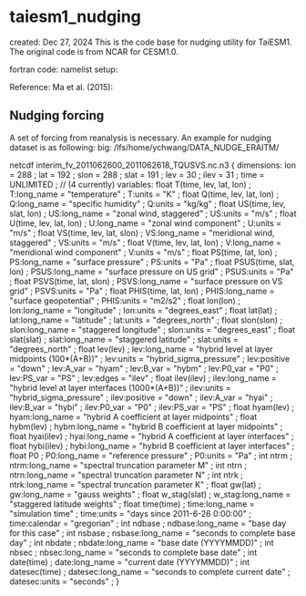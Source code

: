 # taiesm1_nudging
created: Dec 27, 2024
This is the code base for nudging utility for TaiESM1.
The original code is from NCAR for CESM1.0.

fortran code:
namelist setup: 

Reference: 
Ma et al. (2015):

## Nudging forcing ##
A set of forcing from reanalysis is necessary.
An example for nudging dataset is as following:
big:  /lfs/home/ychwang/DATA_NUDGE_ERAITM/

netcdf interim_fv_2011062600_2011062618_TQUSVS.nc.n3 {
dimensions:
        lon = 288 ;
        lat = 192 ;
        slon = 288 ;
        slat = 191 ;
        lev = 30 ;
        ilev = 31 ;
        time = UNLIMITED ; // (4 currently)
variables:
        float T(time, lev, lat, lon) ;
                T:long_name = "temperature" ;
                T:units = "K" ;
        float Q(time, lev, lat, lon) ;
                Q:long_name = "specific humidity" ;
                Q:units = "kg/kg" ;
        float US(time, lev, slat, lon) ;
                US:long_name = "zonal wind, staggered" ;
                US:units = "m/s" ;
        float U(time, lev, lat, lon) ;
                U:long_name = "zonal wind component" ;
                U:units = "m/s" ;
        float VS(time, lev, lat, slon) ;
                VS:long_name = "meridional wind, staggered" ;
                VS:units = "m/s" ;
        float V(time, lev, lat, lon) ;
                V:long_name = "meridional wind component" ;
                V:units = "m/s" ;
        float PS(time, lat, lon) ;
                PS:long_name = "surface pressure" ;
                PS:units = "Pa" ;
        float PSUS(time, slat, lon) ;
                PSUS:long_name = "surface pressure on US grid" ;
                PSUS:units = "Pa" ;
        float PSVS(time, lat, slon) ;
                PSVS:long_name = "surface pressure on VS grid" ;
                PSVS:units = "Pa" ;
        float PHIS(time, lat, lon) ;
                PHIS:long_name = "surface geopotential" ;
                PHIS:units = "m2/s2" ;
        float lon(lon) ;
                lon:long_name = "longitude" ;
                lon:units = "degrees_east" ;
        float lat(lat) ;
                lat:long_name = "latitude" ;
                lat:units = "degrees_north" ;
        float slon(slon) ;
                slon:long_name = "staggered longitude" ;
                slon:units = "degrees_east" ;
        float slat(slat) ;
                slat:long_name = "staggered latitude" ;
                slat:units = "degrees_north" ;
        float lev(lev) ;
                lev:long_name = "hybrid level at layer midpoints (100*(A+B))" ;
                lev:units = "hybrid_sigma_pressure" ;
                lev:positive = "down" ;
                lev:A_var = "hyam" ;
                lev:B_var = "hybm" ;
                lev:P0_var = "P0" ;
                lev:PS_var = "PS" ;
                lev:edges = "ilev" ;
        float ilev(ilev) ;
                ilev:long_name = "hybrid level at layer interfaces (1000*(A+B))" ;
                ilev:units = "hybrid_sigma_pressure" ;
                ilev:positive = "down" ;
                ilev:A_var = "hyai" ;
                ilev:B_var = "hybi" ;
                ilev:P0_var = "P0" ;
                ilev:PS_var = "PS" ;
        float hyam(lev) ;
                hyam:long_name = "hybrid A coefficient at layer midpoints" ;
        float hybm(lev) ;
                hybm:long_name = "hybrid B coefficient at layer midpoints" ;
        float hyai(ilev) ;
                hyai:long_name = "hybrid A coefficient at layer interfaces" ;
        float hybi(ilev) ;
                hybi:long_name = "hybrid B coefficient at layer interfaces" ;
        float P0 ;
                P0:long_name = "reference pressure" ;
                P0:units = "Pa" ;
        int ntrm ;
                ntrm:long_name = "spectral truncation parameter M" ;
        int ntrn ;
                ntrn:long_name = "spectral truncation parameter N" ;
        int ntrk ;
                ntrk:long_name = "spectral truncation parameter K" ;
        float gw(lat) ;
                gw:long_name = "gauss weights" ;
        float w_stag(slat) ;
                w_stag:long_name = "staggered latitude weights" ;
        float time(time) ;
                time:long_name = "simulation time" ;
                time:units = "days since 2011-6-26 0:00:00" ;
                time:calendar = "gregorian" ;
        int ndbase ;
                ndbase:long_name = "base day for this case" ;
        int nsbase ;
                nsbase:long_name = "seconds to complete base day" ;
        int nbdate ;
                nbdate:long_name = "base date (YYYYMMDD)" ;
        int nbsec ;
                nbsec:long_name = "seconds to complete base date" ;
        int date(time) ;
                date:long_name = "current date (YYYYMMDD)" ;
        int datesec(time) ;
                datesec:long_name = "seconds to complete current date" ;
                datesec:units = "seconds" ;
}

